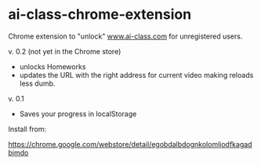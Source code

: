 ai-class-chrome-extension
=========================

Chrome extension to "unlock" www.ai-class.com for unregistered users.

v. 0.2 (not yet in the Chrome store)

- unlocks Homeworks
- updates the URL with the right address for current video making reloads less
dumb.

v. 0.1

- Saves your progress in localStorage

Install from:

https://chrome.google.com/webstore/detail/egobdalbdognkolomljodfkagadbjmdo